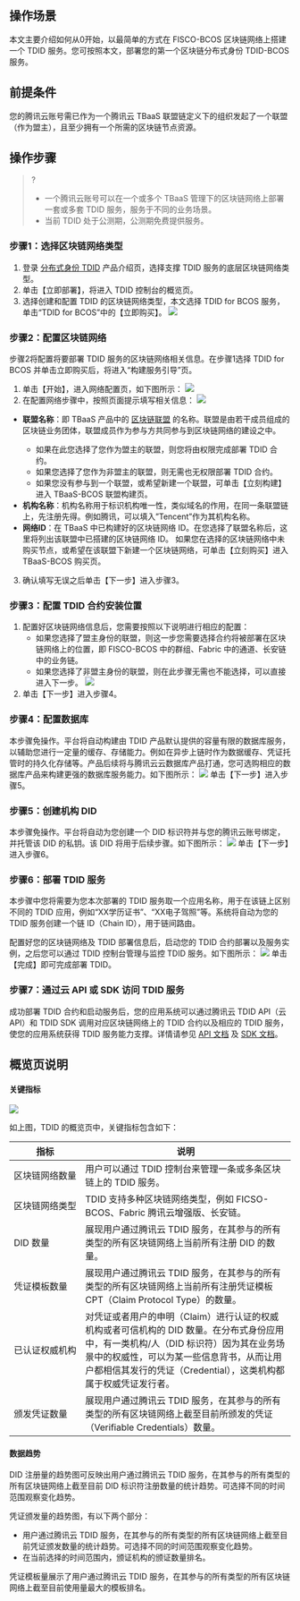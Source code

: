 ## 操作场景


本文主要介绍如何从0开始，以最简单的方式在 FISCO-BCOS 区块链网络上搭建一个 TDID 服务。您可按照本文，部署您的第一个区块链分布式身份 TDID-BCOS 服务。



## 前提条件

您的腾讯云账号需已作为一个腾讯云 TBaaS 联盟链定义下的组织发起了一个联盟（作为盟主），且至少拥有一个所需的区块链节点资源。


## 操作步骤

>?
>
>- 一个腾讯云账号可以在一个或多个 TBaaS 管理下的区块链网络上部署一套或多套 TDID 服务，服务于不同的业务场景。
>- 当前 TDID 处于公测期，公测期免费提供服务。


### 步骤1：选择区块链网络类型

1. 登录 [分布式身份 TDID]() 产品介绍页，选择支撑 TDID 服务的底层区块链网络类型。
2. 单击【立即部署】，将进入 TDID 控制台的概览页。
3. 选择创建和配置 TDID 的区块链网络类型，本文选择 TDID for BCOS 服务，单击“TDID for BCOS”中的【立即购买】。
   ![](https://main.qcloudimg.com/raw/ded0e736fee09f7250350a497c5be459.png)

### 步骤2：配置区块链网络

步骤2将配置将要部署 TDID 服务的区块链网络相关信息。在步骤1选择 TDID for BCOS 并单击立即购买后，将进入“构建服务引导”页。

1. 单击【开始】，进入网络配置页，如下图所示：
   ![](https://main.qcloudimg.com/raw/c5a8150327b86ff51858d55f32e99b32.png)
2. 在配置网络步骤中，按照页面提示填写相关信息：
   ![](https://main.qcloudimg.com/raw/fc26bfb77809a8147b9fb5b2ebde0a2f.png)

  - **联盟名称**：即 TBaaS 产品中的 [区块链联盟](https://cloud.tencent.com/document/product/663/30126) 的名称。联盟是由若干成员组成的区块链业务团体，联盟成员作为参与方共同参与到区块链网络的建设之中。
    <dx-alert infotype="notice" title="">
    - 如果在此您选择了您作为盟主的联盟，则您将由权限完成部署 TDID 合约。
    - 如果您选择了您作为非盟主的联盟，则无需也无权限部署 TDID 合约。
    - 如果您没有参与到一个联盟，或希望新建一个联盟，可单击【立刻构建】进入 TBaaS-BCOS 联盟构建页。
      </dx-alert>
  - **机构名称**：机构名称用于标识机构唯一性，类似域名的作用，在同一条联盟链上，先注册先得。例如腾讯，可以填入”Tencent”作为其机构名称。
  - **网络ID**：在 TBaaS 中已构建好的区块链网络 ID。在您选择了联盟名称后，这里将列出该联盟中已搭建的区块链网络 ID。
    <dx-alert infotype="notice" title="">
    如果您在选择的区块链网络中未购买节点，或希望在该联盟下新建一个区块链网络，可单击【立刻购买】进入 TBaaS-BCOS 购买页。
    </dx-alert>

3. 确认填写无误之后单击【下一步】进入步骤3。



### 步骤3：配置 TDID 合约安装位置

1. 配置好区块链网络信息后，您需要按照以下说明进行相应的配置：
   - 如果您选择了盟主身份的联盟，则这一步您需要选择合约将被部署在区块链网络上的位置，即 FISCO-BCOS 中的群组、Fabric 中的通道、长安链中的业务链。
   - 如果您选择了非盟主身份的联盟，则在此步骤无需也不能选择，可以直接进入下一步。
     ![](https://main.qcloudimg.com/raw/13fd3452c30ccb0bd05e1ce038be3a82.png)
2. 单击【下一步】进入步骤4。

### 步骤4：配置数据库

本步骤免操作。平台将自动构建由 TDID 产品默认提供的容量有限的数据库服务，以辅助您进行一定量的缓存、存储能力。例如在异步上链时作为数据缓存、凭证托管时的持久化存储等。产品后续将与腾讯云云数据库产品打通，您可选购相应的数据库产品来构建更强的数据库服务能力。如下图所示：
![](https://main.qcloudimg.com/raw/0b64bc544d07c4e486406d95e15e3041.png)
单击【下一步】进入步骤5。


### 步骤5：创建机构 DID

本步骤免操作。平台将自动为您创建一个 DID 标识符并与您的腾讯云账号绑定，并托管该 DID 的私钥。该 DID 将用于后续步骤。如下图所示：
![](https://main.qcloudimg.com/raw/81139c2211029d84dc018e8e6b4df57e.png)
单击【下一步】进入步骤6。

### 步骤6：部署 TDID 服务

本步骤中您将需要为您本次部署的 TDID 服务取一个应用名称，用于在该链上区别不同的 TDID 应用，例如“XX学历证书”、“XX电子驾照”等。系统将自动为您的 TDID 服务创建一个链 ID（Chain ID），用于链间路由。

配置好您的区块链网络及 TDID 部署信息后，启动您的 TDID 合约部署以及服务实例，之后您可以通过 TDID 控制台管理与监控 TDID 服务。如下图所示：
![](https://main.qcloudimg.com/raw/1370412a6d1d8c4defbbe7c10a33d1e8.png)
单击【完成】即可完成部署 TDID。


### 步骤7：通过云 API 或 SDK 访问 TDID 服务

成功部署 TDID 合约和启动服务后，您的应用系统可以通过腾讯云 TDID API（云 API）和 TDID SDK 调用对应区块链网络上的 TDID 合约以及相应的 TDID 服务，使您的应用系统获得 TDID 服务能力支撑。详情请参见 [API 文档]() 及 [SDK 文档]()。


## 概览页说明


#### 关键指标

![](https://main.qcloudimg.com/raw/492952b9e3d9f6159e97bf2795e3eac1.png)

如上图，TDID 的概览页中，关键指标包含如下：


| 指标                        | 说明                                                         |
| --------------------------- | ------------------------------------------------------------ |
| <nobr>区块链网络数量</nobr> | 用户可以通过 TDID 控制台来管理一条或多条区块链上的 TDID 服务。 |
| 区块链网络类型              | TDID 支持多种区块链网络类型，例如 FICSO-BCOS、Fabric 腾讯云增强版、长安链。 |
| DID 数量                    | 展现用户通过腾讯云 TDID 服务，在其参与的所有类型的所有区块链网络上当前所有注册 DID 的数量。 |
| 凭证模板数量                | 展现用户通过腾讯云 TDID 服务，在其参与的所有类型的所有区块链网络上当前所有注册凭证模板 CPT（Claim Protocol Type）的数量。 |
| 已认证权威机构              | 对凭证或者用户的申明（Claim）进行认证的权威机构或者可信机构的 DID 数量。在分布式身份应用中，有一类机构/人（DID 标识符）因为其在业务场景中的权威性，可以为某一些信息背书，从而让用户都相信其发行的凭证（Credential），这类机构都属于权威凭证发行者。 |
| 颁发凭证数量                | 展现用户通过腾讯云 TDID 服务，在其参与的所有类型的所有区块链网络上截至目前所颁发的凭证（Verifiable Credentials）数量。 |





#### 数据趋势


DID 注册量的趋势图可反映出用户通过腾讯云 TDID 服务，在其参与的所有类型的所有区块链网络上截至目前 DID 标识符注册数量的统计趋势。可选择不同的时间范围观察变化趋势。

凭证颁发量的趋势图，有以下两个部分：

- 用户通过腾讯云 TDID 服务，在其参与的所有类型的所有区块链网络上截至目前凭证颁发数量的统计趋势。可选择不同的时间范围观察变化趋势。
- 在当前选择的时间范围内，颁证机构的颁证数量排名。

凭证模板量展示了用户通过腾讯云 TDID 服务，在其参与的所有类型的所有区块链网络上截至目前使用量最大的模板排名。
